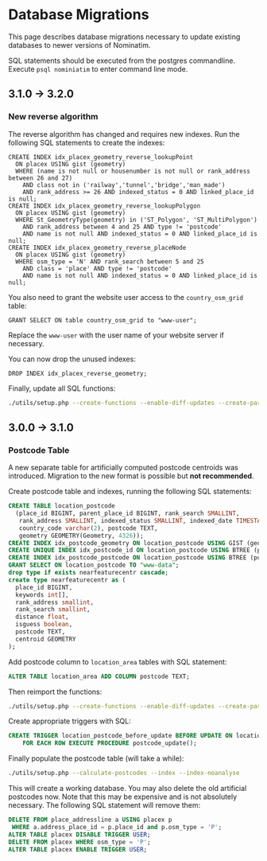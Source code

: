 # Database Migrations

This page describes database migrations necessary to update existing databases
to newer versions of Nominatim.

SQL statements should be executed from the postgres commandline. Execute
`psql nominiatim` to enter command line mode.

## 3.1.0 -> 3.2.0

### New reverse algorithm

The reverse algorithm has changed and requires new indexes. Run the following
SQL statements to create the indexes:

```
CREATE INDEX idx_placex_geometry_reverse_lookupPoint
  ON placex USING gist (geometry)
  WHERE (name is not null or housenumber is not null or rank_address between 26 and 27)
    AND class not in ('railway','tunnel','bridge','man_made')
    AND rank_address >= 26 AND indexed_status = 0 AND linked_place_id is null;
CREATE INDEX idx_placex_geometry_reverse_lookupPolygon
  ON placex USING gist (geometry)
  WHERE St_GeometryType(geometry) in ('ST_Polygon', 'ST_MultiPolygon')
    AND rank_address between 4 and 25 AND type != 'postcode'
    AND name is not null AND indexed_status = 0 AND linked_place_id is null;
CREATE INDEX idx_placex_geometry_reverse_placeNode
  ON placex USING gist (geometry)
  WHERE osm_type = 'N' AND rank_search between 5 and 25
    AND class = 'place' AND type != 'postcode'
    AND name is not null AND indexed_status = 0 AND linked_place_id is null;
```

You also need to grant the website user access to the `country_osm_grid` table:

```
GRANT SELECT ON table country_osm_grid to "www-user";
```

Replace the `www-user` with the user name of your website server if necessary.

You can now drop the unused indexes:

```
DROP INDEX idx_placex_reverse_geometry;
```

Finally, update all SQL functions:

```sh
./utils/setup.php --create-functions --enable-diff-updates --create-partition-functions
```

## 3.0.0 -> 3.1.0

### Postcode Table

A new separate table for artificially computed postcode centroids was introduced.
Migration to the new format is possible but **not recommended**.

Create postcode table and indexes, running the following SQL statements:

```sql
CREATE TABLE location_postcode
  (place_id BIGINT, parent_place_id BIGINT, rank_search SMALLINT,
   rank_address SMALLINT, indexed_status SMALLINT, indexed_date TIMESTAMP,
   country_code varchar(2), postcode TEXT,
   geometry GEOMETRY(Geometry, 4326));
CREATE INDEX idx_postcode_geometry ON location_postcode USING GIST (geometry);
CREATE UNIQUE INDEX idx_postcode_id ON location_postcode USING BTREE (place_id);
CREATE INDEX idx_postcode_postcode ON location_postcode USING BTREE (postcode);
GRANT SELECT ON location_postcode TO "www-data";
drop type if exists nearfeaturecentr cascade;
create type nearfeaturecentr as (
  place_id BIGINT,
  keywords int[],
  rank_address smallint,
  rank_search smallint,
  distance float,
  isguess boolean,
  postcode TEXT,
  centroid GEOMETRY
);
```

Add postcode column to `location_area` tables with SQL statement:

```sql
ALTER TABLE location_area ADD COLUMN postcode TEXT;
```

Then reimport the functions:

```sh
./utils/setup.php --create-functions --enable-diff-updates --create-partition-functions
```

Create appropriate triggers with SQL:

```sql
CREATE TRIGGER location_postcode_before_update BEFORE UPDATE ON location_postcode
    FOR EACH ROW EXECUTE PROCEDURE postcode_update();
```

Finally populate the postcode table (will take a while):

```sh
./utils/setup.php --calculate-postcodes --index --index-noanalyse
```

This will create a working database. You may also delete the old artificial
postcodes now. Note that this may be expensive and is not absolutely necessary.
The following SQL statement will remove them:

```sql
DELETE FROM place_addressline a USING placex p
 WHERE a.address_place_id = p.place_id and p.osm_type = 'P';
ALTER TABLE placex DISABLE TRIGGER USER;
DELETE FROM placex WHERE osm_type = 'P';
ALTER TABLE placex ENABLE TRIGGER USER;
```
